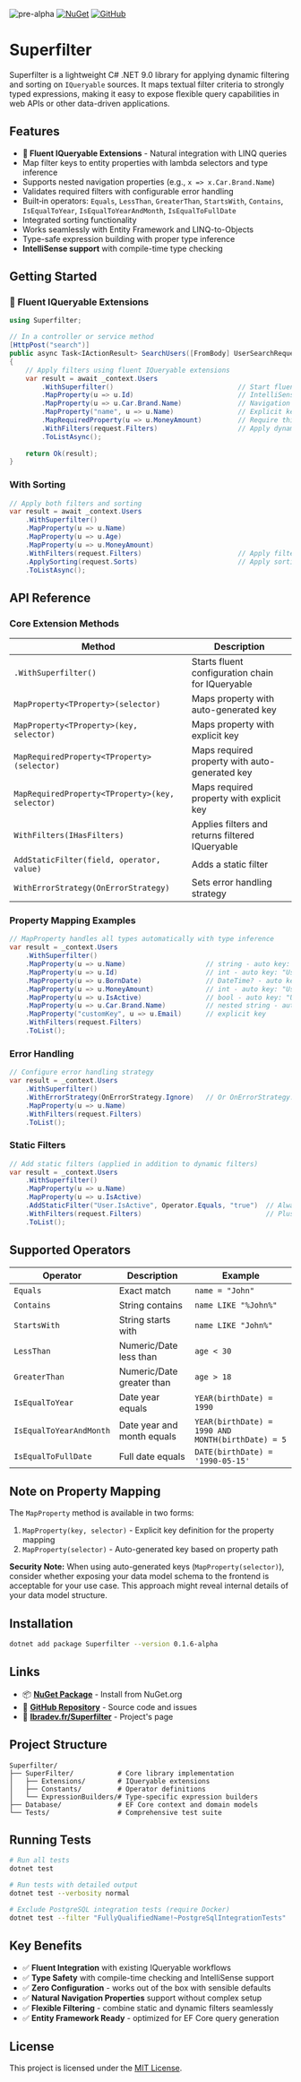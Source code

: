 ![pre-alpha](https://img.shields.io/badge/status-Available_soon_🚧-ff69b4?style=for-the-badge&logoColor=white&label=WIP)
[![NuGet](https://img.shields.io/nuget/v/Superfilter?style=for-the-badge)](https://www.nuget.org/packages/Superfilter/)
[![GitHub](https://img.shields.io/badge/GitHub-Repository-blue?style=for-the-badge&logo=github)](https://github.com/Ibramadi75/Superfilter)

# Superfilter

Superfilter is a lightweight C# .NET 9.0 library for applying dynamic filtering and sorting on `IQueryable` sources. It maps textual filter criteria to strongly typed expressions, making it easy to expose flexible query capabilities in web APIs or other data-driven applications.

## Features

- **🚀 Fluent IQueryable Extensions** - Natural integration with LINQ queries
- Map filter keys to entity properties with lambda selectors and type inference
- Supports nested navigation properties (e.g., `x => x.Car.Brand.Name`)
- Validates required filters with configurable error handling
- Built‑in operators: `Equals`, `LessThan`, `GreaterThan`, `StartsWith`, `Contains`, `IsEqualToYear`, `IsEqualToYearAndMonth`, `IsEqualToFullDate`
- Integrated sorting functionality
- Works seamlessly with Entity Framework and LINQ-to-Objects
- Type-safe expression building with proper type inference
- **IntelliSense support** with compile-time type checking

## Getting Started

### 🚀 Fluent IQueryable Extensions

```csharp
using Superfilter;

// In a controller or service method
[HttpPost("search")]
public async Task<IActionResult> SearchUsers([FromBody] UserSearchRequest request)
{
    // Apply filters using fluent IQueryable extensions
    var result = await _context.Users
        .WithSuperfilter()                               // Start fluent configuration
        .MapProperty(u => u.Id)                          // IntelliSense support
        .MapProperty(u => u.Car.Brand.Name)              // Navigation properties work naturally
        .MapProperty("name", u => u.Name)                // Explicit key usage
        .MapRequiredProperty(u => u.MoneyAmount)         // Require this property to be included in filters
        .WithFilters(request.Filters)                    // Apply dynamic filters - returns filtered IQueryable
        .ToListAsync();
    
    return Ok(result);
}
```

### With Sorting

```csharp
// Apply both filters and sorting
var result = await _context.Users
    .WithSuperfilter()
    .MapProperty(u => u.Name)
    .MapProperty(u => u.Age)
    .MapProperty(u => u.MoneyAmount)
    .WithFilters(request.Filters)                        // Apply filters
    .ApplySorting(request.Sorts)                         // Apply sorting
    .ToListAsync();
```

## API Reference

### Core Extension Methods

| Method | Description |
|--------|-------------|
| `.WithSuperfilter()` | Starts fluent configuration chain for IQueryable |
| `MapProperty<TProperty>(selector)` | Maps property with auto-generated key |
| `MapProperty<TProperty>(key, selector)` | Maps property with explicit key |
| `MapRequiredProperty<TProperty>(selector)` | Maps required property with auto-generated key |
| `MapRequiredProperty<TProperty>(key, selector)` | Maps required property with explicit key |
| `WithFilters(IHasFilters)` | Applies filters and returns filtered IQueryable |
| `AddStaticFilter(field, operator, value)` | Adds a static filter |
| `WithErrorStrategy(OnErrorStrategy)` | Sets error handling strategy |

### Property Mapping Examples

```csharp
// MapProperty handles all types automatically with type inference
var result = _context.Users
    .WithSuperfilter()
    .MapProperty(u => u.Name)                    // string - auto key: "User.Name"
    .MapProperty(u => u.Id)                      // int - auto key: "User.Id"
    .MapProperty(u => u.BornDate)                // DateTime? - auto key: "User.BornDate"
    .MapProperty(u => u.MoneyAmount)             // int - auto key: "User.MoneyAmount"
    .MapProperty(u => u.IsActive)                // bool - auto key: "User.IsActive"
    .MapProperty(u => u.Car.Brand.Name)          // nested string - auto key: "User.Car.Brand.Name"
    .MapProperty("customKey", u => u.Email)      // explicit key
    .WithFilters(request.Filters)
    .ToList();
```

### Error Handling

```csharp
// Configure error handling strategy
var result = _context.Users
    .WithSuperfilter()
    .WithErrorStrategy(OnErrorStrategy.Ignore)   // Or OnErrorStrategy.ThrowException
    .MapProperty(u => u.Name)
    .WithFilters(request.Filters)
    .ToList();
```

### Static Filters

```csharp
// Add static filters (applied in addition to dynamic filters)
var result = _context.Users
    .WithSuperfilter()
    .MapProperty(u => u.Name)
    .MapProperty(u => u.IsActive)
    .AddStaticFilter("User.IsActive", Operator.Equals, "true")  // Always filter active users
    .WithFilters(request.Filters)                               // Plus dynamic filters from client
    .ToList();
```

## Supported Operators

| Operator | Description | Example |
|----------|-------------|---------|
| `Equals` | Exact match | `name = "John"` |
| `Contains` | String contains | `name LIKE "%John%"` |
| `StartsWith` | String starts with | `name LIKE "John%"` |
| `LessThan` | Numeric/Date less than | `age < 30` |
| `GreaterThan` | Numeric/Date greater than | `age > 18` |
| `IsEqualToYear` | Date year equals | `YEAR(birthDate) = 1990` |
| `IsEqualToYearAndMonth` | Date year and month equals | `YEAR(birthDate) = 1990 AND MONTH(birthDate) = 5` |
| `IsEqualToFullDate` | Full date equals | `DATE(birthDate) = '1990-05-15'` |

## Note on Property Mapping

The `MapProperty` method is available in two forms:

1. `MapProperty(key, selector)` - Explicit key definition for the property mapping
2. `MapProperty(selector)` - Auto-generated key based on property path

**Security Note:** When using auto-generated keys (`MapProperty(selector)`), consider whether exposing your data model schema to the frontend is acceptable for your use case. This approach might reveal internal details of your data model structure.

## Installation

```bash
dotnet add package Superfilter --version 0.1.6-alpha
```

## Links

- 📦 **[NuGet Package](https://www.nuget.org/packages/Superfilter/)** - Install from NuGet.org
- 🐙 **[GitHub Repository](https://github.com/Ibramadi75/Superfilter)** - Source code and issues
- 📖 **[Ibradev.fr/Superfilter](https://ibradev.fr/superfilter)** - Project's page

## Project Structure

```
Superfilter/
├── SuperFilter/           # Core library implementation
│   ├── Extensions/        # IQueryable extensions
│   ├── Constants/         # Operator definitions
│   └── ExpressionBuilders/# Type-specific expression builders
├── Database/              # EF Core context and domain models
└── Tests/                 # Comprehensive test suite
```

## Running Tests

```bash
# Run all tests
dotnet test

# Run tests with detailed output
dotnet test --verbosity normal

# Exclude PostgreSQL integration tests (require Docker)
dotnet test --filter "FullyQualifiedName!~PostgreSqlIntegrationTests"
```

## Key Benefits

- ✅ **Fluent Integration** with existing IQueryable workflows
- ✅ **Type Safety** with compile-time checking and IntelliSense support
- ✅ **Zero Configuration** - works out of the box with sensible defaults
- ✅ **Natural Navigation Properties** support without complex setup
- ✅ **Flexible Filtering** - combine static and dynamic filters seamlessly
- ✅ **Entity Framework Ready** - optimized for EF Core query generation

## License

This project is licensed under the [MIT License](LICENSE).